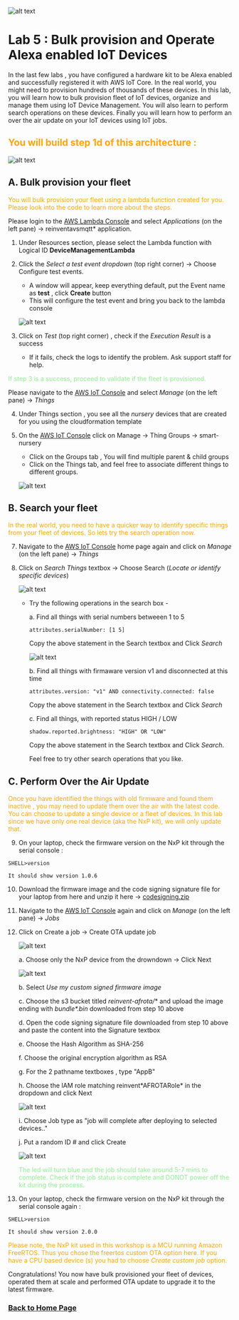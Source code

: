 ![alt text](../images/aws_logo.png)

# Lab 5 : Bulk provision and Operate Alexa enabled IoT Devices

In the last few labs , you have configured a hardware kit to be Alexa enabled and successfully registered it with AWS IoT Core. In the real world, you might need to provision hundreds of thousands of these devices. In this lab, you will learn how to bulk provision fleet of IoT devices, organize and manage them using IoT Device Management. You will also learn to perform search operations on these devices. Finally you will learn how to perform an over the air update on your IoT devices using IoT jobs.  

## <span style="color:orange"> You will build step 1d of this architecture :</span>
![alt text](../images/arch-1d.png)

## A. Bulk provision your fleet

<span style="color:orange">You will bulk provision your fleet using a lambda function created for you. Please look into the code to learn more about the steps. </span>

Please login to the [AWS Lambda Console](https://console.aws.amazon.com/lambda/) and select *Applications* (on the left pane) -> reinventavsmqtt* application. 
1. Under Resources section, please select the Lambda function with Logical ID **DeviceManagementLambda**

2. Click the *Select a test event dropdown* (top right corner) -> Choose Configure test events. 
    -   A window will appear, keep everything default, put the Event name as **test** , click **Create** button
    -  This will configure the test event and bring you back to the lambda console 

    ![alt text](../images/dlambdatest.png)

3. Click on *Test* (top right corner) , check if the *Execution Result* is a success 
    - If it fails, check the logs to identify the problem. Ask support staff for help. 

<span style="color:lightgreen">If step 3 is a success, proceed to validate if the fleet is provisioned.</span>

Please navigate to the [AWS IoT Console](https://console.aws.amazon.com/iot/) and select *Manage* (on the left pane) -> *Things*

4. Under Things section , you see all the  *nursery* devices that are created for you using the cloudformation template

6. On the [AWS IoT Console](https://console.aws.amazon.com/iot/) click on Manage -> Thing Groups -> smart-nursery
    - Click on the Groups tab , You will find multiple parent & child groups 
    - Click on the Things tab, and feel free to associate different things to different groups.

    ![alt text](../images/group.png)


## B. Search your fleet

<span style="color:orange">In the real world, you need to have a quicker way to identify specific things from your fleet of devices. So lets try the search operation now. </span>

7. Navigate to the [AWS IoT Console](https://console.aws.amazon.com/iot/) home page again and click on *Manage* (on the left pane) -> *Things*
8. Click on *Search Things* textbox -> Choose Search (*Locate or identify specific devices*)

    ![alt text](../images/search.png)

    - Try the following operations in the search box  -
        
        a. Find all things with serial numbers betweeen 1 to 5 
        ```
        attributes.serialNumber: [1 5]
        ```
        Copy the above statement in the Search textbox and Click *Search*

        ![alt text](../images/searchq.png)

        b. Find all things with firmaware version v1 and disconnected at this time  
        ```
        attributes.version: "v1" AND connectivity.connected: false
        ```
        Copy the above statement in the Search textbox and Click *Search*

        c. Find all things, with reported status HIGH / LOW
        ```
        shadow.reported.brightness: "HIGH" OR "LOW"
        ```
        Copy the above statement in the Search textbox and Click *Search*.
        
        Feel free to try other search operations that you like. 

## C. Perform Over the Air Update 

<span style="color:orange">Once you have identified the things with old firmware and found them inactive , you may need to update them over the air with the latest code. You can choose to update a single device or a fleet of devices. In this lab since we have only one real device (aka the NxP kit), we will only update that. </span>

9. On your laptop, check the firmware version on the NxP kit through the serial console :  
```
SHELL>version 
```
    It should show version 1.0.6

10. Download the firmware image and the code signing signature file for your laptop from here and unzip it here ->  [codesigning.zip](./codesigning.zip)

11. Navigate to the [AWS IoT Console](https://console.aws.amazon.com/iot/) again and click on *Manage* (on the left pane) -> *Jobs*

12. Click on Create a job -> Create OTA update job

    ![alt text](../images/ota.png)

    a. Choose only the NxP device from the drowndown -> Click Next

    ![alt text](../images/otad.png)

    b. Select *Use my custom signed firmware image* 

    c. Choose the s3 bucket titled *reinvent-afrota/** and upload the image ending with *bundle\*.bin* downloaded from step 10 above

    d. Open the code signing signature file downloaded from step 10 above and paste the content into the Signature textbox

    e. Choose the Hash Algorithm as SHA-256

    f. Choose the original encryption algorithm as RSA 

    g. For the 2 pathname textboxes , type "AppB" 

    h. Choose the IAM role matching  reinvent\*AFROTARole\* in the dropdown and click Next 

    ![alt text](../images/afrota.png)

    i. Choose Job type as "job will complete after deploying to selected devices.."

    j. Put a random ID # and click Create 

    ![alt text](../images/afrotac.png)

    <span style="color:lightgreen">The led will turn blue and the job should take around 5-7 mins to complete. Check if the job status is complete and DONOT power off the kit during the process. 


13. On your laptop, check the firmware version on the NxP kit through the serial console again :  
```
SHELL>version 
```
    It should show version 2.0.0 

<span style="color:orange"> Please note, the NxP kit used in this workshop is a MCU running Amazon FreeRTOS. Thus you chose the freertos custom OTA option here. If you have a CPU based device (s) you had to choose *Create custom job* option.</span>

Congratulations! You now have  bulk provisioned your fleet of devices, operated them at scale and performed OTA update to upgrade it to the latest firmware. 

### [Back to Home Page](../readme.md)
